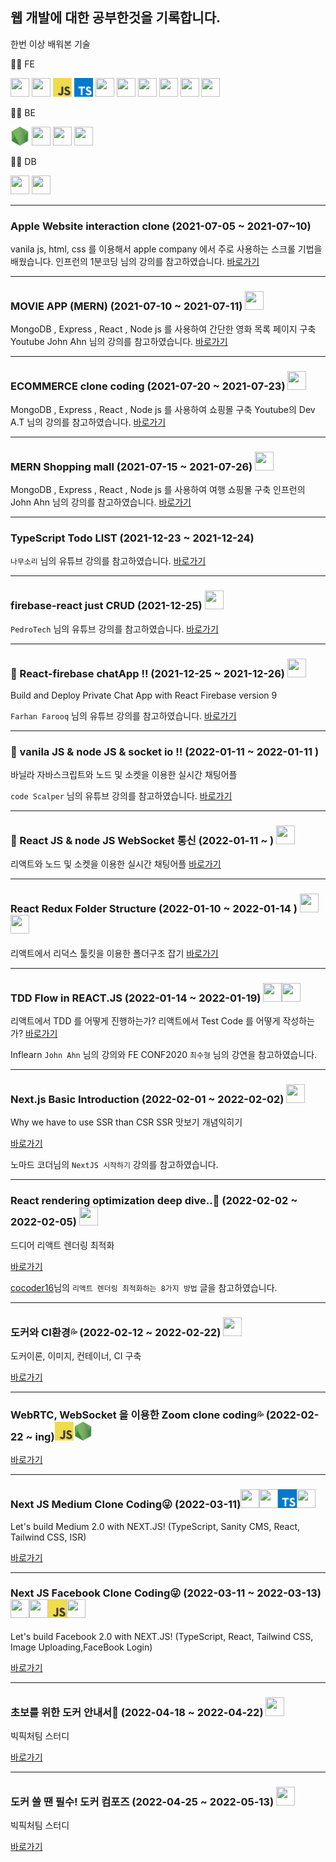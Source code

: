## 웹 개발에 대한 공부한것을 기록합니다.

한번 이상 배워본 기술

👨‍💻 FE

<code><img width="30" height="30" src="https://www.vectorlogo.zone/logos/w3_html5/w3_html5-icon.svg"></code>
<code><img width="30" height="30" src="https://www.vectorlogo.zone/logos/w3_css/w3_css-official.svg"></code>
<code><img width="30" height="30" src="https://raw.githubusercontent.com/github/explore/80688e429a7d4ef2fca1e82350fe8e3517d3494d/topics/javascript/javascript.png"></code>
<code><img width="30" height="30" src="https://raw.githubusercontent.com/github/explore/80688e429a7d4ef2fca1e82350fe8e3517d3494d/topics/typescript/typescript.png"></code>
<code><img width="30" height="30" src="https://user-images.githubusercontent.com/69495129/147361422-c4b8b140-b756-4ab4-bd36-4ccd7aacfe19.png"></code>
<code><img width="30" height="30" src="https://www.vectorlogo.zone/logos/reactjs/reactjs-icon.svg"></code>
<code><img width="30" height="30" src="https://user-images.githubusercontent.com/69495129/147361638-e254dde7-0dab-490c-945f-c04076ba51bc.png"></code>
<code><img width="30" height="30" src="https://www.vectorlogo.zone/logos/reducer/reducer-official.svg"></code>
<code><img width="30" height="30" src="https://user-images.githubusercontent.com/69495129/152636881-d4cb2d5b-e18c-4363-801c-b2661c5fa031.png"></code>
<code><img width="30" height="30" src="https://www.vectorlogo.zone/logos/jestjsio/jestjsio-ar21.svg"></code>

🧑‍💻 BE

<code><img width="30" height="30" src="https://raw.githubusercontent.com/github/explore/80688e429a7d4ef2fca1e82350fe8e3517d3494d/topics/nodejs/nodejs.png"></code>
<code><img width="30" height="30" src="https://www.vectorlogo.zone/logos/firebase/firebase-icon.svg"></code>
<code><img width="30" height="30" src="https://www.vectorlogo.zone/logos/socketio/socketio-icon.svg"></code>
<code><img width="30" height="30" src="https://www.vectorlogo.zone/logos/djangoproject/djangoproject-icon.svg"></code>

🧑‍💻 DB

<code><img width="30" height="30" src="https://www.vectorlogo.zone/logos/mongodb/mongodb-icon.svg"></code>
<code><img width="30" height="30" src="https://www.vectorlogo.zone/logos/mysql/mysql-icon.svg"></code>

---

### Apple Website interaction clone (2021-07-05 ~ 2021-07~10)

vanila js, html, css 를 이용해서 apple company 에서 주로 사용하는 스크롤 기법을 배웠습니다.
인프런의 1분코딩 님의 강의를 참고하였습니다.
[바로가기](https://github.com/ChanhyukPark-Tech/WebProgramming/tree/main/InteractiveWeb/appleWebPage_Clone)

---

### MOVIE APP (MERN) (2021-07-10 ~ 2021-07-11) <code><img width="30" height="30" src="https://www.vectorlogo.zone/logos/reactjs/reactjs-icon.svg"></code>

MongoDB , Express , React , Node js 를 사용하여 간단한 영화 목록 페이지 구축
Youtube John Ahn 님의 강의를 참고하였습니다.
[바로가기](https://github.com/ChanhyukPark-Tech/WebProgramming/tree/main/MovieApp/boilerplate-mern-stack-master)

---

### ECOMMERCE clone coding (2021-07-20 ~ 2021-07-23) <code><img width="30" height="30" src="https://www.vectorlogo.zone/logos/reactjs/reactjs-icon.svg"></code>

MongoDB , Express , React , Node js 를 사용하여 쇼핑몰 구축
Youtube의 Dev A.T 님의 강의를 참고하였습니다.
[바로가기](https://github.com/ChanhyukPark-Tech/WebProgramming/tree/main/Ecommerce)

---

### MERN Shopping mall (2021-07-15 ~ 2021-07-26) <code><img width="30" height="30" src="https://www.vectorlogo.zone/logos/reactjs/reactjs-icon.svg"></code>

MongoDB , Express , React , Node js 를 사용하여 여행 쇼핑몰 구축
인프런의 John Ahn 님의 강의를 참고하였습니다.
[바로가기](https://github.com/ChanhyukPark-Tech/WebProgramming/tree/main/ShoppingMall)

---

### TypeScript Todo LIST (2021-12-23 ~ 2021-12-24)

`나무소리` 님의 유튜브 강의를 참고하였습니다.
[바로가기](https://github.com/ChanhyukPark-Tech/WebProgramming/tree/main/ts-todo-proj)

---

### firebase-react just CRUD (2021-12-25) <code><img width="30" height="30" src="https://www.vectorlogo.zone/logos/reactjs/reactjs-icon.svg"></code>

`PedroTech` 님의 유튜브 강의를 참고하였습니다.
[바로가기](https://github.com/ChanhyukPark-Tech/WebProgramming/tree/main/firebase-react-crud-main)

---

### 💬 React-firebase chatApp !! (2021-12-25 ~ 2021-12-26) <code><img width="30" height="30" src="https://www.vectorlogo.zone/logos/reactjs/reactjs-icon.svg"></code>

Build and Deploy Private Chat App with React Firebase version 9

`Farhan Farooq` 님의 유튜브 강의를 참고하였습니다.
[바로가기](https://github.com/ChanhyukPark-Tech/WebProgramming/tree/main/react-messenger)

---

### 💬 vanila JS & node JS & socket io !! (2022-01-11 ~ 2022-01-11 )

바닐라 자바스크립트와 노드 및 소켓을 이용한 실시간 채팅어플

`code Scalper` 님의 유튜브 강의를 참고하였습니다.
[바로가기](https://github.com/ChanhyukPark-Tech/WebProgramming/tree/main/nodejs-socket-chatapp)

---

### 💬 React JS & node JS WebSocket 통신 (2022-01-11 ~ ) <code><img width="30" height="30" src="https://www.vectorlogo.zone/logos/reactjs/reactjs-icon.svg"></code>

리액트와 노드 및 소켓을 이용한 실시간 채팅어플
[바로가기](https://github.com/ChanhyukPark-Tech/WebProgramming/tree/main/react-websocket-chat-app)

---

### React Redux Folder Structure (2022-01-10 ~ 2022-01-14 ) <code><img width="30" height="30" src="https://www.vectorlogo.zone/logos/reducer/reducer-official.svg"></code><code><img width="30" height="30" src="https://www.vectorlogo.zone/logos/reactjs/reactjs-icon.svg"></code>

리액트에서 리덕스 툴킷을 이용한 폴더구조 잡기
[바로가기](https://github.com/ChanhyukPark-Tech/WebProgramming/tree/main/react-redux-toolkit-structure)

---

### TDD Flow in REACT.JS (2022-01-14 ~ 2022-01-19) <code><img width="30" height="30" src="https://www.vectorlogo.zone/logos/reactjs/reactjs-icon.svg"></code><code><img width="30" height="30" src="https://www.vectorlogo.zone/logos/jestjsio/jestjsio-ar21.svg"></code>

리액트에서 TDD 를 어떻게 진행하는가?
리액트에서 Test Code 를 어떻게 작성하는가?
[바로가기](https://github.com/ChanhyukPark-Tech/WebProgramming/tree/main/react-tdd-tutorial)

Inflearn `John Ahn` 님의 강의와 FE CONF2020 `최수형` 님의 강연을 참고하였습니다.

---

### Next.js Basic Introduction (2022-02-01 ~ 2022-02-02) <code><img width="30" height="30" src="https://user-images.githubusercontent.com/69495129/152636881-d4cb2d5b-e18c-4363-801c-b2661c5fa031.png"></code>

Why we have to use SSR than CSR
SSR 맛보기 개념익히기

[바로가기](https://github.com/ChanhyukPark-Tech/WebProgramming/tree/main/nextjs-intro-basic)

노마드 코더님의 `NextJS 시작하기` 강의를 참고하였습니다.

---

### React rendering optimization deep dive..💫 (2022-02-02 ~ 2022-02-05) <code><img width="30" height="30" src="https://www.vectorlogo.zone/logos/reactjs/reactjs-icon.svg"></code>

드디어 리액트 렌더링 최적화

[바로가기](https://github.com/ChanhyukPark-Tech/WebProgramming/tree/main/react-rendering-optimization-practice)

[cocoder16](https://cocoder16.tistory.com/36)님의 `리액트 렌더링 최적화하는 8가지 방법` 글을 참고하였습니다.

---

### 도커와 CI환경💦 (2022-02-12 ~ 2022-02-22) <code><img width="30" height="30" src="https://www.vectorlogo.zone/logos/docker/docker-icon.svg"></code>

도커이론, 이미지, 컨테이너, CI 구축

[바로가기](https://github.com/ChanhyukPark-Tech/WebProgramming/tree/main/docker-atoz)

---

### WebRTC, WebSocket 을 이용한 Zoom clone coding💦 (2022-02-22 ~ ing)<code><img width="30" height="30" src="https://raw.githubusercontent.com/github/explore/80688e429a7d4ef2fca1e82350fe8e3517d3494d/topics/javascript/javascript.png"></code><code><img width="30" height="30" src="https://raw.githubusercontent.com/github/explore/80688e429a7d4ef2fca1e82350fe8e3517d3494d/topics/nodejs/nodejs.png"></code>

[바로가기](https://github.com/ChanhyukPark-Tech/WebProgramming/tree/main/nodejs-webrtc-websocket-zoom)

---
### Next JS Medium Clone Coding😜 (2022-03-11)<code><img width="30" height="30" src="https://www.vectorlogo.zone/logos/medium/medium-tile.svg"></code><code><img width="30" height="30" src="https://user-images.githubusercontent.com/69495129/152636881-d4cb2d5b-e18c-4363-801c-b2661c5fa031.png"></code><code><img width="30" height="30" src="https://raw.githubusercontent.com/github/explore/80688e429a7d4ef2fca1e82350fe8e3517d3494d/topics/typescript/typescript.png"></code><code><img width="30" height="30" src="https://www.vectorlogo.zone/logos/reactjs/reactjs-icon.svg"></code>

Let's build Medium 2.0 with NEXT.JS! (TypeScript, Sanity CMS, React, Tailwind CSS, ISR)

[바로가기](https://github.com/ChanhyukPark-Tech/WebProgramming/tree/main/nextjs-sanity-medium-clone)


---
### Next JS Facebook Clone Coding😜 (2022-03-11 ~ 2022-03-13)<code><img width="30" height="30" src="https://www.vectorlogo.zone/logos/facebook/facebook-official.svg"></code><code><img width="30" height="30" src="https://user-images.githubusercontent.com/69495129/152636881-d4cb2d5b-e18c-4363-801c-b2661c5fa031.png"></code><code><img width="30" height="30" src="https://raw.githubusercontent.com/github/explore/80688e429a7d4ef2fca1e82350fe8e3517d3494d/topics/javascript/javascript.png"></code><code><img width="30" height="30" src="https://www.vectorlogo.zone/logos/reactjs/reactjs-icon.svg"></code>

Let's build Facebook 2.0 with NEXT.JS! (TypeScript, React, Tailwind CSS, Image Uploading,FaceBook Login)

[바로가기](https://github.com/ChanhyukPark-Tech/WebProgramming/tree/main/nextjs-facebook-clone)

---
### 초보를 위한 도커 안내서🐳 (2022-04-18 ~ 2022-04-22) <code><img width="30" height="30" src="https://www.vectorlogo.zone/logos/docker/docker-icon.svg"></code>

빅픽처팀 스터디

[바로가기](https://github.com/ChanhyukPark-Tech/WebProgramming/tree/main/docker-novice)


---
### 도커 쓸 땐 필수! 도커 컴포즈 (2022-04-25 ~ 2022-05-13) <code><img width="30" height="30" src="https://www.vectorlogo.zone/logos/docker/docker-icon.svg"></code>

빅픽처팀 스터디

[바로가기](https://github.com/ChanhyukPark-Tech/WebProgramming/tree/main/docker-compose)
